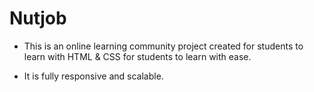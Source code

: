 # Nutjob

- This is an online learning community project created for students to learn with HTML & CSS for students to learn with ease.

- It is fully responsive and scalable.
